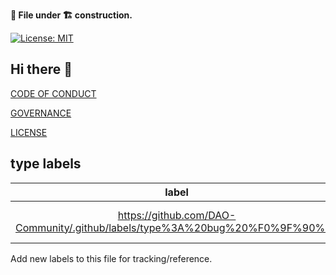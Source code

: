 **📄 File under 🏗 construction.**

[![License: MIT](https://img.shields.io/badge/License-MIT-yellow.svg)](https://github.com/DAO-Community/.github/blob/main/LICENSE)

## Hi there 👋

[CODE OF CONDUCT](https://github.com/DAO-Community/.github/blob/main/CODE_OF_CONDUCT.md)

[GOVERNANCE](https://github.com/DAO-Community/.github/blob/main/GOVERNANCE.md)

[LICENSE](https://github.com/DAO-Community/.github/blob/main/LICENSE)

<!--

**Here are some ideas to get you started:**

🙋‍♀️ A short introduction - what is your organization all about?
🌈 Contribution guidelines - how can the community get involved?
👩‍💻 Useful resources - where can the community find your docs? Is there anything else the community should know?
🍿 Fun facts - what does your team eat for breakfast?
🧙 Remember, you can do mighty things with the power of [Markdown](https://docs.github.com/github/writing-on-github/getting-started-with-writing-and-formatting-on-github/basic-writing-and-formatting-syntax)
-->


## type labels

| label | name | emoji | description |
| :--: | :-- | :--: | :-- |
| https://github.com/DAO-Community/.github/labels/type%3A%20bug%20%F0%9F%90%9B | bug | 🐛 | Something isn't working |

Add new labels to this file for tracking/reference.
